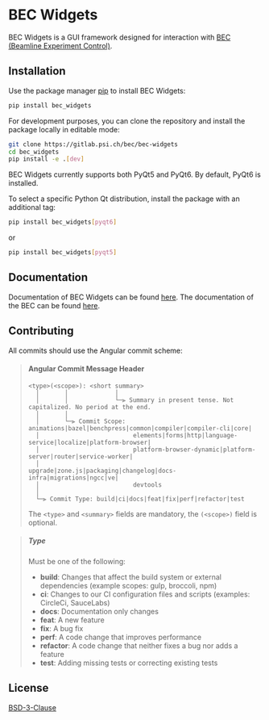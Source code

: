 # BEC Widgets

BEC Widgets is a GUI framework designed for interaction with [BEC (Beamline Experiment Control)](https://gitlab.psi.ch/bec/bec).
## Installation

Use the package manager [pip](https://pip.pypa.io/en/stable/) to install BEC Widgets:

```bash
pip install bec_widgets
```

For development purposes, you can clone the repository and install the package locally in editable mode:

```bash
git clone https://gitlab.psi.ch/bec/bec-widgets
cd bec_widgets
pip install -e .[dev]
```

BEC Widgets currently supports both PyQt5 and PyQt6. By default, PyQt6 is installed.

To select a specific Python Qt distribution, install the package with an additional tag:

```bash
pip install bec_widgets[pyqt6]
```
or 

```bash
pip install bec_widgets[pyqt5]
```
## Documentation

Documentation of BEC Widgets can be found [here](https://bec-widgets.readthedocs.io/en/latest/). The documentation of the BEC can be found [here](https://beamline-experiment-control.readthedocs.io/en/latest/).

## Contributing

All commits should use the Angular commit scheme:

> #### <a name="commit-header"></a>Angular Commit Message Header
> 
> ```
> <type>(<scope>): <short summary>
>   │       │             │
>   │       │             └─⫸ Summary in present tense. Not capitalized. No period at the end.
>   │       │
>   │       └─⫸ Commit Scope: animations|bazel|benchpress|common|compiler|compiler-cli|core|
>   │                          elements|forms|http|language-service|localize|platform-browser|
>   │                          platform-browser-dynamic|platform-server|router|service-worker|
>   │                          upgrade|zone.js|packaging|changelog|docs-infra|migrations|ngcc|ve|
>   │                          devtools
>   │
>   └─⫸ Commit Type: build|ci|docs|feat|fix|perf|refactor|test
> ```
> 
> The `<type>` and `<summary>` fields are mandatory, the `(<scope>)` field is optional.

> ##### Type
> 
> Must be one of the following:
> 
> * **build**: Changes that affect the build system or external dependencies (example scopes: gulp, broccoli, npm)
> * **ci**: Changes to our CI configuration files and scripts (examples: CircleCi, SauceLabs)
> * **docs**: Documentation only changes
> * **feat**: A new feature
> * **fix**: A bug fix
> * **perf**: A code change that improves performance
> * **refactor**: A code change that neither fixes a bug nor adds a feature
> * **test**: Adding missing tests or correcting existing tests

## License

[BSD-3-Clause](https://choosealicense.com/licenses/bsd-3-clause/)